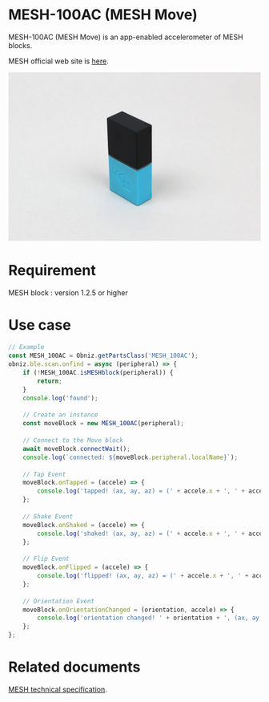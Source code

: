 # MESH-100AC (MESH Move) 
MESH-100AC (MESH Move) is an app-enabled accelerometer of MESH blocks.

MESH official web site is [here](https://meshprj.com/).

![](./image.jpg)

# Requirement
MESH block : version 1.2.5 or higher

# Use case

```javascript
// Example
const MESH_100AC = Obniz.getPartsClass('MESH_100AC');
obniz.ble.scan.onfind = async (peripheral) => {
    if (!MESH_100AC.isMESHblock(peripheral)) {
        return;
    }
    console.log('found');

    // Create an instance
    const moveBlock = new MESH_100AC(peripheral);

    // Connect to the Move block
    await moveBlock.connectWait();
    console.log(`connected: ${moveBlock.peripheral.localName}`);
    
    // Tap Event
    moveBlock.onTapped = (accele) => {
        console.log('tapped! (ax, ay, az) = (' + accele.x + ', ' + accele.y + ',' + accele.z + ')');
    };

    // Shake Event
    moveBlock.onShaked = (accele) => {
        console.log('shaked! (ax, ay, az) = (' + accele.x + ', ' + accele.y + ',' + accele.z + ')');
    };

    // Flip Event
    moveBlock.onFlipped = (accele) => {
        console.log('flipped! (ax, ay, az) = (' + accele.x + ', ' + accele.y + ',' + accele.z + ')');
    };
    
    // Orientation Event
    moveBlock.onOrientationChanged = (orientation, accele) => {
        console.log('orientation changed! ' + orientation + ', (ax, ay, az) = (' + accele.x + ', ' + accele.y + ',' + accele.z + ')');
    };
};

```

# Related documents
[MESH technical specification](https://developer.meshprj.com/).
